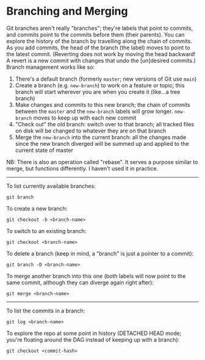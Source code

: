 # Branching and Merging

Git branches aren't really "branches"; they're labels that point to commits, and commits point to the commits before them (their parents). You can explore the history of the branch by travelling along the chain of commits. As you add commits, the head of the branch (the label) moves to point to the latest commit. (Reverting does not work by moving the head backward! A revert is a new commit with changes that undo the [un]desired commits.) Branch management works like so:

  1. There's a default branch (formerly `master`; new versions of Git use `main`)
  2. Create a branch (e.g. `new-branch`) to work on a feature or topic; this branch will start wherever you are when you create it (like...a tree branch)
  3. Make changes and commits to this new branch; the chain of commits between the `master` and the `new-branch` labels will grow longer. `new-branch` moves to keep up with each new commit
  4. "Check out" the old branch: switch over to that branch; all tracked files on disk will be changed to whatever they are on that branch
  5. Merge the `new-branch` into the current branch: all the changes made since the new branch diverged will be summed up and applied to the current state of master

NB: There is also an operation called "rebase". It serves a purpose similar to merge, but functions differently. I haven't used it in practice.

--------------------------------------------------------------------------------

To list currently available branches:

    git branch

To create a new branch:

    git checkout -b <branch-name>

To switch to an existing branch:

    git checkout <branch-name>

To delete a branch (keep in mind, a "branch" is just a pointer to a commit):

    git branch -D <branch-name>

To merge another branch into this one (both labels will now point to the same commit, although they can diverge again right after):

    git merge <branch-name>

--------------------------------------------------------------------------------

To list the commits in a branch:

    git log <branch-name>

To explore the repo at some point in history (DETACHED HEAD mode; you're floating around the DAG instead of keeping up with a branch):

    git checkout <commit-hash>

